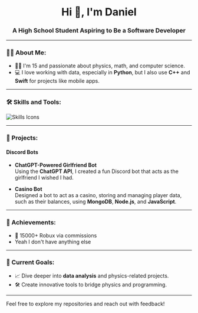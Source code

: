 <h1 align="center">Hi 👋, I'm Daniel</h1>
<h3 align="center">A High School Student Aspiring to Be a Software Developer</h3>

---

### 👨‍💻 About Me:
- 🧑‍🎓 I'm 15 and passionate about physics, math, and computer science.  
- 💻 I love working with data, especially in **Python**, but I also use **C++** and **Swift** for projects like mobile apps.  

---

### 🛠️ Skills and Tools:
<p align="left">
  <img src="https://skillicons.dev/icons?i=python,cpp,swift" alt="Skills Icons" />
</p>

---

### 🚀 Projects:

#### **Discord Bots**

- **ChatGPT-Powered Girlfriend Bot**  
  Using the **ChatGPT API**, I created a fun Discord bot that acts as the girlfriend I wished I had.
  
- **Casino Bot**  
  Designed a bot to act as a casino, storing and managing player data, such as their balances, using **MongoDB**, **Node.js**, and **JavaScript**.  

---

### 🥇 Achievements:
- 💸 15000+ Robux via commissions
- Yeah I don't have anything else

---

### 🌟 Current Goals:
- 📈 Dive deeper into **data analysis** and physics-related projects.  
- 🛠️ Create innovative tools to bridge physics and programming.  

---

Feel free to explore my repositories and reach out with feedback!  

